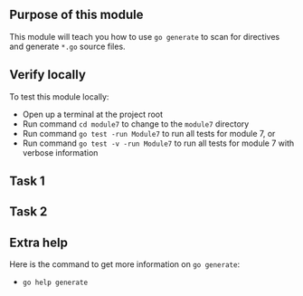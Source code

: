 ## Purpose of this module
This module will teach you how to use `go generate` to scan for directives and generate `*.go` source files.


## Verify locally
To test this module locally:
* Open up a terminal at the project root
* Run command `cd module7` to change to the `module7` directory
* Run command `go test -run Module7` to run all tests for module 7, or
* Run command `go test -v -run Module7` to run all tests for module 7 with verbose information

## Task 1



## Task 2



## Extra help
Here is the command to get more information on `go generate`: 
- `go help generate`

